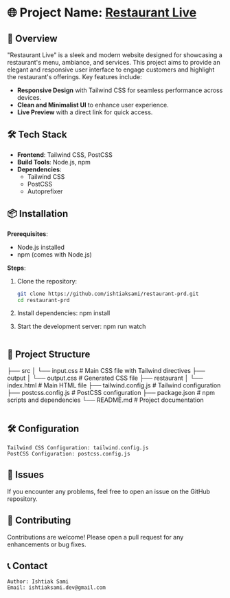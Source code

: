 # 🌐 Project Name: [Restaurant Live](https://ishtiaksami.github.io/restaurant-prd)

## 🚀 Overview

"Restaurant Live" is a sleek and modern website designed for showcasing a restaurant's menu, ambiance, and services. This project aims to provide an elegant and responsive user interface to engage customers and highlight the restaurant's offerings. Key features include:

- **Responsive Design** with Tailwind CSS for seamless performance across devices.
- **Clean and Minimalist UI** to enhance user experience.
- **Live Preview** with a direct link for quick access.

## 🛠️ Tech Stack

- **Frontend**: Tailwind CSS, PostCSS
- **Build Tools**: Node.js, npm
- **Dependencies**:
  - Tailwind CSS
  - PostCSS
  - Autoprefixer

## 📦 Installation

**Prerequisites**:

- Node.js installed
- npm (comes with Node.js)

**Steps**:

1. Clone the repository:

   ```bash
   git clone https://github.com/ishtiaksami/restaurant-prd.git
   cd restaurant-prd

   ```

2. Install dependencies:
   npm install

3. Start the development server:
   npm run watch

```

```

## 📂 Project Structure

├── src
│ └── input.css # Main CSS file with Tailwind directives
├── output
│ └── output.css # Generated CSS file
├── restaurant
│ └── index.html # Main HTML file
├── tailwind.config.js # Tailwind configuration
├── postcss.config.js # PostCSS configuration
├── package.json # npm scripts and dependencies
└── README.md # Project documentation

```

```

## 🛠️ Configuration

    Tailwind CSS Configuration: tailwind.config.js
    PostCSS Configuration: postcss.config.js

## 🐛 Issues

If you encounter any problems, feel free to open an issue on the GitHub repository.

## 🙌 Contributing

Contributions are welcome! Please open a pull request for any enhancements or bug fixes.

## 📞 Contact

    Author: Ishtiak Sami
    Email: ishtiaksami.dev@gmail.com
